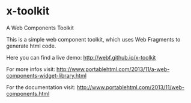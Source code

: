 x-toolkit
=================

A Web Components Toolkit

This is a simple web component toolkit, which uses Web Fragments to generate html code.

Here you can find a live demo: http://webf.github.io/x-toolkit


For more infos visit: http://www.portablehtml.com/2013/11/a-web-components-widget-library.html

For the documentation visit: http://www.portablehtml.com/2013/11/web-components.html
